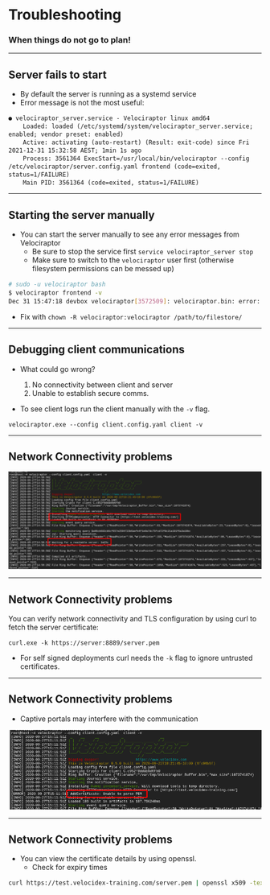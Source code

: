 <!-- .slide: class="title" -->

# Troubleshooting

### When things do not go to plan!

---

<!-- .slide: class="content" -->

## Server fails to start

* By default the server is running as a systemd service
* Error message is not the most useful:

```
● velociraptor_server.service - Velociraptor linux amd64
    Loaded: loaded (/etc/systemd/system/velociraptor_server.service; enabled; vendor preset: enabled)
    Active: activating (auto-restart) (Result: exit-code) since Fri 2021-12-31 15:32:58 AEST; 1min 1s ago
    Process: 3561364 ExecStart=/usr/local/bin/velociraptor --config /etc/velociraptor/server.config.yaml frontend (code=exited, status=1/FAILURE)
    Main PID: 3561364 (code=exited, status=1/FAILURE)

```

---

<!-- .slide: class="content small-font" -->

## Starting the server manually

* You can start the server manually to see any error messages from
  Velociraptor
  * Be sure to stop the service first `service velociraptor_server stop`
  * Make sure to switch to the `velociraptor` user first (otherwise
    filesystem permissions can be messed up)

```bash wrap
# sudo -u velociraptor bash
$ velociraptor frontend -v
Dec 31 15:47:18 devbox velociraptor[3572509]: velociraptor.bin: error: frontend: loading config file: failed to acquire target io.Writer: failed to create a new file /mnt/data/logs/Velociraptor_debug.log.202112270000: failed to open file /mnt/data/logs/Velociraptor_debug.log.202112270000: open /mnt/data/logs/Velociraptor_debug.log.202112270000: permission denied
```

* Fix with `chown -R velociraptor:velociraptor /path/to/filestore/`

---

<!-- .slide: class="content small-font" -->

## Debugging client communications

* What could go wrong?

   1. No connectivity between client and server
   2. Unable to establish secure comms.

* To see client logs run the client manually with the `-v` flag.

```
velociraptor.exe --config client.config.yaml client -v
```

---

<!-- .slide: class="full_screen_diagram" -->

## Network Connectivity problems

![](./network_comms_problems.png)

---

<!-- .slide: class="content small-font" -->

## Network Connectivity problems

You can verify network connectivity and TLS configuration by using
curl to fetch the server certificate:

```
curl.exe -k https://server:8889/server.pem
```

* For self signed deployments curl needs the `-k` flag to ignore
  untrusted certificates.

---

<!-- .slide: class="content small-font" -->

## Network Connectivity problems

* Captive portals may interfere with the communication

![](./captive_portal.png)

---

<!-- .slide: class="content small-font" -->
## Network Connectivity problems

* You can view the certificate details by using openssl.
   * Check for expiry times

```sh
curl https://test.velocidex-training.com/server.pem | openssl x509 -text
```
